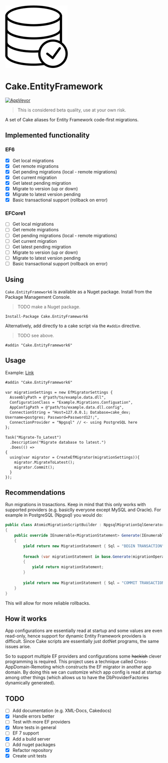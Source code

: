 ![icon](docs/images/icon.png)

# Cake.EntityFramework

[![AppVeyor](https://img.shields.io/appveyor/ci/Silvenga/cake-entityframework.svg)](https://ci.appveyor.com/project/Silvenga/cake-entityframework)

> This is considered beta quality, use at your own risk.

A set of Cake aliases for Entity Framework code-first migrations.

## Implemented functionality

### EF6

- [X] Get local migrations
- [X] Get remote migrations
- [X] Get pending migrations (local - remote migrations)
- [X] Get current migration
- [X] Get latest pending migration
- [X] Migrate to version (up or down)
- [X] Migrate to latest version pending
- [X] Basic transactional support (rollback on error)

### EFCore1

- [ ] Get local migrations
- [ ] Get remote migrations
- [ ] Get pending migrations (local - remote migrations)
- [ ] Get current migration
- [ ] Get latest pending migration
- [ ] Migrate to version (up or down)
- [ ] Migrate to latest version pending
- [ ] Basic transactional support (rollback on error)

## Using

`Cake.EntityFramework6` is available as a Nuget package. Install from the Package Management Console.

> TODO make a Nuget package. 

```
Install-Package Cake.EntityFramework6
```

Alternatively, add directly to a cake script via the `#addin` directive.

> TODO see above.

```
#addin "Cake.EntityFramework6"
```

## Usage

Example: [Link](tests/TestProjects/Cake.EntityFramework.TestProject.Postgres/build.cake)

```cake
#addin "Cake.EntityFramework6"

var migrationSettings = new EfMigratorSettings {
  AssemblyPath = @"path/to/example.data.dll",
  ConfigurationClass = "Example.Migrations.Configuation",
  AppConfigPath = @"path/to/example.data.dll.config",
  ConnectionString = "Host=127.0.0.1; Database=cake_dev; Username=postgres; Password=Password12!;",
  ConnectionProvider = "Npgsql" // <- using PostgreSQL here
};

Task("Migrate-To_Latest")
  .Description("Migrate database to latest.")
  .Does(() =>
{
  using(var migrator = CreateEfMigrator(migrationSettings)){
    migrator.MigrateToLatest();
    migrator.Commit();
  }
});
```

## Recommendations

Run migrations in trasactions. Keep in mind that this only works with supported providers (e.g. basiclly everyone except MySQL and Oracle). For example in PostgreSQL (Npgsql) you would do:

```c#
public class AtomicMigrationScriptBuilder : NpgsqlMigrationSqlGenerator
{
    public override IEnumerable<MigrationStatement> Generate(IEnumerable<MigrationOperation> migrationOperations, string providerManifestToken)
    {
        yield return new MigrationStatement { Sql = "BEGIN TRANSACTION" };

        foreach (var migrationStatement in base.Generate(migrationOperations, providerManifestToken))
        {
            yield return migrationStatement;
        }

        yield return new MigrationStatement { Sql = "COMMIT TRANSACTION" };
    }
}
```

This will allow for more reliable rollbacks. 

## How it works

App configurations are essentially read at startup and some values are even read-only, hence support for dynamic Entity Framework providers is difficult. Since Cake scripts are essentially just dotNet programs, the same issues arise. 

So to support multiple EF providers and configurations some ~~hackish~~ clever programming is required. This project uses a technique called Cross-AppDomain-Remoting which constructs the EF migrator in another app domain. By doing this we can customize which app config is read at startup among other things (which allows us to have the DbProviderFactories dynamically generated). 

## TODO

- [ ] Add documentation (e.g. XML-Docs, Cakedocs)
- [X] Handle errors better
- [ ] Test with more EF providers
- [X] More tests in general
- [ ] EF 7 support
- [X] Add a build server
- [ ] Add nuget packages
- [X] Refactor repository
- [X] Create unit tests
